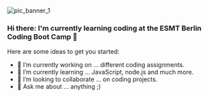 ![pic_banner_1](https://user-images.githubusercontent.com/90558898/141650435-7497db45-8e50-49d8-ab4f-31df549acbbd.jpg)

### Hi there: I'm currently learning coding at the ESMT Berlin Coding Boot Camp 👋

Here are some ideas to get you started:
           
- 🔭 I’m currently working on ... different coding assignments.
- 🌱 I’m currently learning ... JavaScript, node.js and much more.
- 👯 I’m looking to collaborate ... on coding projects.
- 💬 Ask me about ... anything ;)

